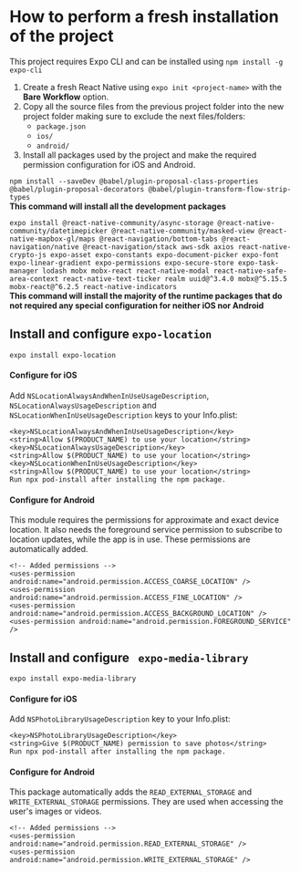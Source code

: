 # How to perform a fresh installation of the project

This project requires Expo CLI and can be installed using `npm install -g expo-cli`

1. Create a fresh React Native using `expo init <project-name>` with the **Bare Workflow** option.
2. Copy all the source files from the previous project folder into the new project folder making sure to exclude the next files/folders:
   * `package.json`
   * `ios/`
   * `android/`
3. Install all packages used by the project and make the required permission configuration for iOS and Android.

`npm install --saveDev @babel/plugin-proposal-class-properties @babel/plugin-proposal-decorators @babel/plugin-transform-flow-strip-types`  
**This command will install all the development packages**

`expo install @react-native-community/async-storage @react-native-community/datetimepicker @react-native-community/masked-view @react-native-mapbox-gl/maps @react-navigation/bottom-tabs @react-navigation/native @react-navigation/stack aws-sdk axios react-native-crypto-js expo-asset expo-constants expo-document-picker expo-font expo-linear-gradient expo-permissions expo-secure-store expo-task-manager lodash mobx mobx-react react-native-modal react-native-safe-area-context react-native-text-ticker realm uuid@^3.4.0 mobx@^5.15.5 mobx-react@^6.2.5 react-native-indicators`  
**This command will install the majority of the runtime packages that do not required any special configuration for neither iOS nor Android**

## Install and configure `expo-location`
`expo install expo-location`

#### Configure for iOS
Add `NSLocationAlwaysAndWhenInUseUsageDescription`, `NSLocationAlwaysUsageDescription` and `NSLocationWhenInUseUsageDescription` keys to your Info.plist:

```
<key>NSLocationAlwaysAndWhenInUseUsageDescription</key>
<string>Allow $(PRODUCT_NAME) to use your location</string>
<key>NSLocationAlwaysUsageDescription</key>
<string>Allow $(PRODUCT_NAME) to use your location</string>
<key>NSLocationWhenInUseUsageDescription</key>
<string>Allow $(PRODUCT_NAME) to use your location</string>
Run npx pod-install after installing the npm package.
```

#### Configure for Android
This module requires the permissions for approximate and exact device location. It also needs the foreground service permission to subscribe to location updates, while the app is in use. These permissions are automatically added.

```
<!-- Added permissions -->
<uses-permission android:name="android.permission.ACCESS_COARSE_LOCATION" />
<uses-permission android:name="android.permission.ACCESS_FINE_LOCATION" />
<uses-permission android:name="android.permission.ACCESS_BACKGROUND_LOCATION" />
<uses-permission android:name="android.permission.FOREGROUND_SERVICE" />
```

## Install and configure ` expo-media-library`
`expo install expo-media-library`

#### Configure for iOS
Add `NSPhotoLibraryUsageDescription` key to your Info.plist:

```
<key>NSPhotoLibraryUsageDescription</key>
<string>Give $(PRODUCT_NAME) permission to save photos</string>
Run npx pod-install after installing the npm package.
```

#### Configure for Android
This package automatically adds the `READ_EXTERNAL_STORAGE` and `WRITE_EXTERNAL_STORAGE` permissions. They are used when accessing the user's images or videos.

```
<!-- Added permissions -->
<uses-permission android:name="android.permission.READ_EXTERNAL_STORAGE" />
<uses-permission android:name="android.permission.WRITE_EXTERNAL_STORAGE" />
```
